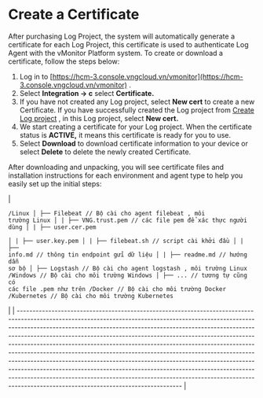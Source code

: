 # Create a Certificate

After purchasing Log Project, the system will automatically generate a certificate for each Log Project, this certificate is used to authenticate Log Agent with the vMonitor Platform system. To create or download a certificate, follow the steps below:

1. Log in to [https://hcm-3.console.vngcloud.vn/vmonitor](https://hcm-3.console.vngcloud.vn/vmonitor) .
2. Select **Integration -> c** select **Certificate.**
3. If you have not created any Log project, select **New cert** to create a new Certificate. If you have successfully created the Log project from [Create Log project](https://docs-vngcloud-vn.translate.goog/vng-cloud-document/v/vn/vmonitor/dashboards/logs/lam-viec-voi-log-project-quota) , in this Log project, select **New cert.**
4. We start creating a certificate for your Log project. When the certificate status is **ACTIVE,** it means this certificate is ready for you to use.
5. Select **Download** to download certificate information to your device or select **Delete** to delete the newly created Certificate.

After downloading and unpacking, you will see certificate files and installation instructions for each environment and agent type to help you easily set up the initial steps:

| <pre><code>/Linux
│   ├── Filebeat               // Bộ cài cho agent filebeat , môi trường Linux
│   |   ├── VNG.trust.pem      // các file pem để  xác thực người dùng
│   |   ├── user.cer.pem       
│   |   ├── user.key.pem
│   |   ├── filebeat.sh        // script cài khởi đầu
│   |   ├── info.md            // thông tin endpoint gửi dữ liệu
│   |   ├── readme.md          // hướng dẫn sơ bộ
│   ├── Logstash               // Bộ cài cho agent logstash , môi trường Linux
/Windows                       // Bộ cài cho môi trường Windows
│   ├── ...                    // tương tự cũng có các file .pem như trên
/Docker                        // Bộ cài cho môi trường Docker
/Kubernetes                    // Bộ cài cho môi trường Kubernetes
</code></pre> |
| ---------------------------------------------------------------------------------------------------------------------------------------------------------------------------------------------------------------------------------------------------------------------------------------------------------------------------------------------------------------------------------------------------------------------------------------------------------------------------------------------------------------------------------------------------------------------------------------------------------------------------------------------------------------------------------------------------------------------------------------------------------------------------------- |
